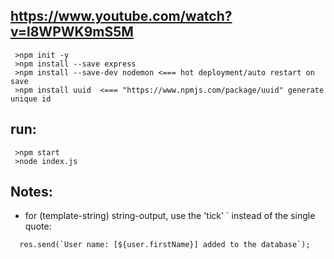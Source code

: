 ## https://www.youtube.com/watch?v=l8WPWK9mS5M

```bash'
 >npm init -y
 >npm install --save express
 >npm install --save-dev nodemon <=== hot deployment/auto restart on save
 >npm install uuid  <=== "https://www.npmjs.com/package/uuid" generate unique id 

```
## run:
```bash'
 >npm start
 >node index.js
```

## Notes:
- for (template-string) string-output, use the 'tick' ` instead of the single quote:
```bash'
  res.send(`User name: [${user.firstName}] added to the database`);
```

